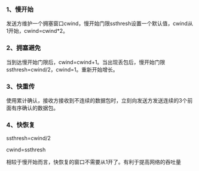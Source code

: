 ### 1、慢开始

发送方维护一个拥塞窗口cwind，慢开始门限ssthresh设置一个默认值，cwind从1开始，cwind=cwind*2。

### 2、拥塞避免

当到达慢开始门限后，cwind=cwind+1。当出现丢包后，慢开始门限ssthresh=cwind/2，cwind=1。重新开始增长。

### 3、快重传

使用累计确认，接收方接收到不连续的数据包时，立刻向发送方发送连续的3个前面有序确认的数据包。

### 4、快恢复

ssthresh=cwind/2

cwind=ssthresh

相较于慢开始而言，快恢复的窗口不需要从1开了。有利于提高网络的吞吐量